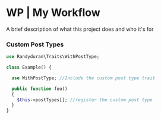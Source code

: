 # WP | My Workflow

A brief description of what this project does and who it's for

### Custom Post Types

```php
use Randyduran\Traits\WithPostType;

class Example() {

  use WithPostType; //Include the custom post type trait

  public function foo()
  {
    $this->postTypes[]; //register the custom post type
  }
}

